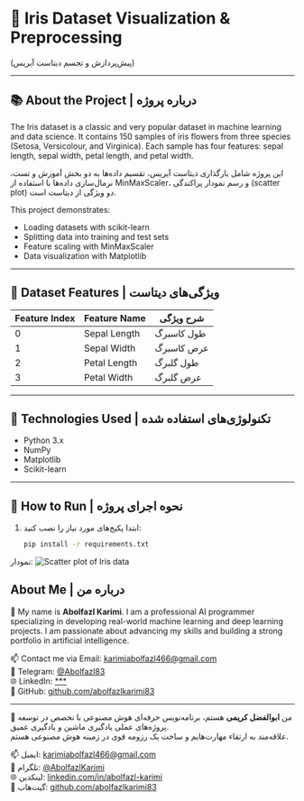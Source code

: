 # 🌸 Iris Dataset Visualization & Preprocessing  
(پیش‌پردازش و تجسم دیتاست آیریس)

---

## 📚 About the Project | درباره پروژه

The Iris dataset is a classic and very popular dataset in machine learning and data science. It contains 150 samples of iris flowers from three species (Setosa, Versicolour, and Virginica). Each sample has four features: sepal length, sepal width, petal length, and petal width.

این پروژه شامل بارگذاری دیتاست آیریس، تقسیم داده‌ها به دو بخش آموزش و تست، نرمال‌سازی داده‌ها با استفاده از MinMaxScaler، و رسم نمودار پراکندگی (scatter plot) دو ویژگی از دیتاست است.

This project demonstrates:
- Loading datasets with scikit-learn  
- Splitting data into training and test sets  
- Feature scaling with MinMaxScaler  
- Data visualization with Matplotlib

---

## 🧩 Dataset Features | ویژگی‌های دیتاست

| Feature Index | Feature Name    | شرح ویژگی            |
|---------------|-----------------|----------------------|
| 0             | Sepal Length    | طول کاسبرگ           |
| 1             | Sepal Width     | عرض کاسبرگ           |
| 2             | Petal Length    | طول گلبرگ            |
| 3             | Petal Width     | عرض گلبرگ            |

---

## 🔧 Technologies Used | تکنولوژی‌های استفاده شده

- Python 3.x  
- NumPy  
- Matplotlib  
- Scikit-learn

---

## 🚀 How to Run | نحوه اجرای پروژه

1. ابتدا پکیج‌های مورد نیاز را نصب کنید:

   ```bash
   pip install -r requirements.txt


نمودار:
![Scatter plot of Iris data](iris_scatter.png)



## About Me | درباره من

👋 My name is **Abolfazl Karimi**. I am a professional AI programmer specializing in developing real-world machine learning and deep learning projects. I am passionate about advancing my skills and building a strong portfolio in artificial intelligence.  

📫 Contact me via Email: karimiabolfazl466@gmail.com  
📱 Telegram: [@Abolfazl83](https://t.me/Ablfazl83)   
🌐 LinkedIn: [***](***)  
🐙 GitHub: [github.com/abolfazlkarimi83](https://github.com/abolfazlkarimi83)

---

👋 من **ابوالفضل کریمی** هستم، برنامه‌نویس حرفه‌ای هوش مصنوعی با تخصص در توسعه پروژه‌های عملی یادگیری ماشین و یادگیری عمیق.  
علاقه‌مند به ارتقاء مهارت‌هایم و ساخت یک رزومه قوی در زمینه هوش مصنوعی هستم.

📫 ایمیل: karimiabolfazl466@gmail.com  
📱 تلگرام: [@AbolfazlKarimi](https://t.me/AbolfazlKarimi)  
🌐 لینکدین: [linkedin.com/in/abolfazl-karimi](https://linkedin.com/in/abolfazl-karimi)  
🐙 گیت‌هاب: [github.com/abolfazlkarimi83](https://github.com/abolfazlkarimi83)
